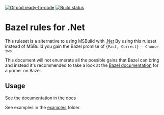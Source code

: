 [![Gitpod ready-to-code](https://img.shields.io/badge/Gitpod-ready--to--code-908a85?logo=gitpod)](https://gitpod.io/#https://github.com/bazelbuild/rules_dotnet)
[![Build status](https://badge.buildkite.com/703775290818dcb2af754f503ed54dc11bb124fce2a6bf1606.svg?branch=master)](https://buildkite.com/bazel/rules-dotnet-edge)

# Bazel rules for .Net

This ruleset is a alternative to using MSBuild with [.Net](https://dot.net)
By using this ruleset instead of MSBuild you gain the Bazel promise of `{Fast, Correct} - Choose two`

This document will not enumerate all the possible gains that Bazel can bring and instead
it's recommended to take a look at the [Bazel documentation](https://bazel.build/) for a
primer on Bazel.

## Usage

See the documentation in the [docs](docs/)

See examples in the [examples](examples/) folder.
